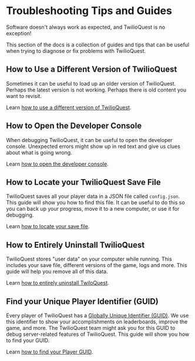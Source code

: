 # Troubleshooting Tips and Guides

Software doesn't always work as expected, and TwilioQuest is no exception!

This section of the docs is a collection of guides and tips that can be useful when trying to diagnose or fix problems with TwilioQuest.

## How to Use a Different Version of TwilioQuest

Sometimes it can be useful to load up an older version of TwilioQuest. Perhaps the latest version is not working. Perhaps there is old content you want to revisit.

Learn [how to use a different version of TwilioQuest](./back_date_tq_version).

## How to Open the Developer Console

When debugging TwilioQuest, it can be useful to open the developer console. Unexpected errors might show up in red text and give us clues about what is going wrong.

Learn [how to open the developer console](./how_to_open_dev_console).

## How to Locate your TwilioQuest Save File

TwilioQuest saves all your player data in a JSON file called `config.json`. This guide will show you how to find this file. It can be useful to do this so you can back up your progress, move it to a new computer, or use it for debugging.

Learn [how to locate your save file](./how_locate_save_file).

## How to Entirely Uninstall TwilioQuest

TwilioQuest stores "user data" on your computer while running. This includes your save file, different versions of the game, logs and more. This guide will help you remove all of this data.

Learn [how to entirely uninstall TwiloQuest](./how_entirely_uninstall_twilioquest).

## Find your Unique Player Identifier (GUID)

Every player of TwilioQuest has a [Globally Unique Identifier (GUID)](http://guid.one/guid). We use this identifier to show your accomplishments on leaderboards, improve the game, and more. The TwilioQuest team might ask you for this GUID to debug server-related features of TwilioQuest. This guide will show you how to find your GUID.

Learn [how to find your Player GUID](./find_player_guid).

